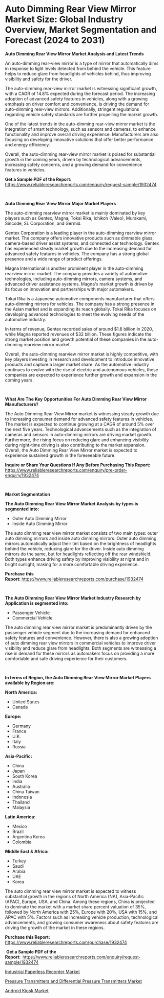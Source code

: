 <p><h1>Auto Dimming Rear View Mirror Market Size: Global Industry Overview, Market Segmentation and Forecast (2024 to 2031)</h1></p><p><strong>Auto Dimming Rear View Mirror Market Analysis and Latest Trends</strong></p>
<p><p>An auto-dimming rear-view mirror is a type of mirror that automatically dims in response to light levels detected from behind the vehicle. This feature helps to reduce glare from headlights of vehicles behind, thus improving visibility and safety for the driver.</p><p>The auto-dimming rear-view mirror market is witnessing significant growth, with a CAGR of 14.8% expected during the forecast period. The increasing adoption of advanced safety features in vehicles, along with a growing emphasis on driver comfort and convenience, is driving the demand for auto-dimming rear-view mirrors. Additionally, stringent regulations regarding vehicle safety standards are further propelling the market growth.</p><p>One of the latest trends in the auto-dimming rear-view mirror market is the integration of smart technology, such as sensors and cameras, to enhance functionality and improve overall driving experience. Manufacturers are also focusing on developing innovative solutions that offer better performance and energy efficiency.</p><p>Overall, the auto-dimming rear-view mirror market is poised for substantial growth in the coming years, driven by technological advancements, increasing safety concerns, and a growing demand for convenience features in vehicles.</p></p>
<p><strong>Get a Sample PDF of the Report:&nbsp;</strong> <a href="https://www.reliableresearchreports.com/enquiry/request-sample/1932474">https://www.reliableresearchreports.com/enquiry/request-sample/1932474</a></p>
<p>&nbsp;</p>
<p><strong>Auto Dimming Rear View Mirror Major Market Players</strong></p>
<p><p>The auto-dimming rearview mirror market is mainly dominated by key players such as Gentex, Magna, Tokai Rika, Ichikoh (Valeo), Murakami, Sincode, SL Corporation, and Germid.</p><p>Gentex Corporation is a leading player in the auto-dimming rearview mirror market. The company offers innovative products such as dimmable glass, camera-based driver assist systems, and connected car technology. Gentex has experienced steady market growth due to the increasing demand for advanced safety features in vehicles. The company has a strong global presence and a wide range of product offerings.</p><p>Magna International is another prominent player in the auto-dimming rearview mirror market. The company provides a variety of automotive technologies, including auto-dimming mirrors, camera systems, and advanced driver assistance systems. Magna's market growth is driven by its focus on innovation and partnerships with major automakers.</p><p>Tokai Rika is a Japanese automotive components manufacturer that offers auto-dimming mirrors for vehicles. The company has a strong presence in the Asian market and is expanding its reach globally. Tokai Rika focuses on developing advanced technologies to meet the evolving needs of the automotive industry.</p><p>In terms of revenue, Gentex recorded sales of around $1.8 billion in 2020, while Magna reported revenues of $32 billion. These figures indicate the strong market position and growth potential of these companies in the auto-dimming rearview mirror market.</p><p>Overall, the auto-dimming rearview mirror market is highly competitive, with key players investing in research and development to introduce innovative products and capture a larger market share. As the automotive industry continues to evolve with the rise of electric and autonomous vehicles, these companies are expected to experience further growth and expansion in the coming years.</p></p>
<p>&nbsp;</p>
<p><strong>What Are The Key Opportunities For Auto Dimming Rear View Mirror Manufacturers?</strong></p>
<p><p>The Auto Dimming Rear View Mirror market is witnessing steady growth due to increasing consumer demand for advanced safety features in vehicles. The market is expected to continue growing at a CAGR of around 5% over the next five years. Technological advancements such as the integration of cameras and sensors in auto-dimming mirrors are driving market growth. Furthermore, the rising focus on reducing glare and enhancing visibility during night-time driving is also contributing to the market expansion. Overall, the Auto Dimming Rear View Mirror market is expected to experience sustained growth in the foreseeable future.</p></p>
<p><strong>Inquire or Share Your Questions If Any Before Purchasing This Report:</strong> <a href="https://www.reliableresearchreports.com/enquiry/pre-order-enquiry/1932474">https://www.reliableresearchreports.com/enquiry/pre-order-enquiry/1932474</a></p>
<p>&nbsp;</p>
<p><strong>Market Segmentation</strong></p>
<p><strong>The Auto Dimming Rear View Mirror Market Analysis by types is segmented into:</strong></p>
<p><ul><li>Outer Auto Dimming Mirror</li><li>Inside Auto Dimming Mirror</li></ul></p>
<p><p>The auto dimming rear view mirror market consists of two main types: outer auto dimming mirrors and inside auto dimming mirrors. Outer auto dimming mirrors automatically adjust their tint based on the brightness of headlights behind the vehicle, reducing glare for the driver. Inside auto dimming mirrors do the same, but for headlights reflecting off the rear windshield. Both types enhance driving safety by improving visibility at night and in bright sunlight, making for a more comfortable driving experience.</p></p>
<p><strong>Purchase this Report:&nbsp;</strong><a href="https://www.reliableresearchreports.com/purchase/1932474">https://www.reliableresearchreports.com/purchase/1932474</a></p>
<p>&nbsp;</p>
<p><strong>The Auto Dimming Rear View Mirror Market Industry Research by Application is segmented into:</strong></p>
<p><ul><li>Passenger Vehicle</li><li>Commercial Vehicle</li></ul></p>
<p><p>The auto dimming rear view mirror market is predominantly driven by the passenger vehicle segment due to the increasing demand for enhanced safety features and convenience. However, there is also a growing adoption of auto dimming rear view mirrors in commercial vehicles to improve driver visibility and reduce glare from headlights. Both segments are witnessing a rise in demand for these mirrors as automakers focus on providing a more comfortable and safe driving experience for their customers.</p></p>
<p>&nbsp;</p>
<p><strong>In terms of Region, the Auto Dimming Rear View Mirror Market Players available by Region are:</strong></p>
<p>
    <p> <strong> North America: </strong>
        <ul>
            <li>United States</li>
            <li>Canada</li>
        </ul>
        </p> 
    <p> <strong> Europe: </strong>
        <ul>
            <li>Germany</li>
            <li>France</li>
            <li>U.K.</li>
            <li>Italy</li>
            <li>Russia</li>
        </ul>
        </p> 
    <p> <strong> Asia-Pacific: </strong>
        <ul>
            <li>China</li>
            <li>Japan</li>
            <li>South Korea</li>
            <li>India</li>
            <li>Australia</li>
            <li>China Taiwan</li>
            <li>Indonesia</li>
            <li>Thailand</li>
            <li>Malaysia</li>
        </ul>
        </p> 
    <p> <strong> Latin America: </strong>
        <ul>
            <li>Mexico</li>
            <li>Brazil</li>
            <li>Argentina Korea</li>
            <li>Colombia</li>
        </ul>
        </p> 
    <p> <strong> Middle East & Africa: </strong>
        <ul>
            <li>Turkey</li>
            <li>Saudi</li>
            <li>Arabia</li>
            <li>UAE</li>
            <li>Korea</li>
        </ul>
    </p>
    </p>
<p><p>The auto dimming rear view mirror market is expected to witness substantial growth in the regions of North America (NA), Asia-Pacific (APAC), Europe, USA, and China. Among these regions, China is projected to dominate the market with a market share percent valuation of 35%, followed by North America with 25%, Europe with 20%, USA with 15%, and APAC with 5%. Factors such as increasing vehicle production, technological advancements, and growing consumer awareness about safety features are driving the growth of the market in these regions.</p></p>
<p><strong>Purchase this Report: </strong><a href="https://www.reliableresearchreports.com/purchase/1932474">https://www.reliableresearchreports.com/purchase/1932474</a></p>
<p>&nbsp;<strong>Get a Sample PDF of the Report:&nbsp;&nbsp;</strong><a href="https://www.reliableresearchreports.com/enquiry/request-sample/1932474">https://www.reliableresearchreports.com/enquiry/request-sample/1932474</a></p>
<p><strong></strong></p>
<p><p><a href="https://view.publitas.com/reportprime-1/industrial-paperless-recorder-market-offers-provide-insightful-data-for-the-time-period-from-2023-to-2030-and-also-provide-analysis-based-on-application-type-and-region/">Industrial Paperless Recorder Market</a></p><p><a href="https://view.publitas.com/reportprime-1/pressure-transmitters-and-differential-pressure-transmitters-market-with-the-goal-of-estimating-the-market-size-and-future-growth-potential-of-various-market-segments-based-on-component-applications-end-user-and-region/">Pressure Transmitters and Differential Pressure Transmitters Market</a></p><p><a href="https://view.publitas.com/reportprime-1/global-android-kiosk-market-by-types-applications-and-major-players-with-regional-growth-rate-analysis-and-development-situation-from-2023-to-2030/">Android Kiosk Market</a></p></p>